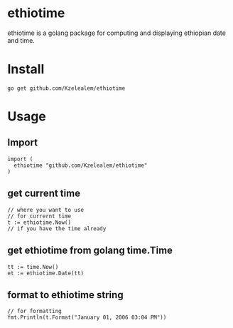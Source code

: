 # ethiotime

ethiotime is a golang package for computing and displaying ethiopian date and time.

# Install
```
go get github.com/Kzelealem/ethiotime
```

# Usage
## Import
```
import (
  ethiotime "github.com/Kzelealem/ethiotime"
)
```

## get current time
```
// where you want to use
// for currernt time
t := ethiotime.Now()
// if you have the time already
```

## get ethiotime from golang time.Time
```
tt := time.Now()
et := ethiotime.Date(tt)
```

## format to ethiotime string
```
// for formatting
fmt.Println(t.Format("January 01, 2006 03:04 PM"))
```

